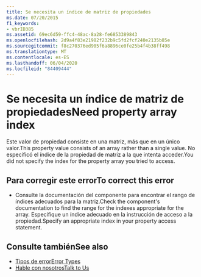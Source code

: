 ```yaml
---
title: Se necesita un índice de matriz de propiedades
ms.date: 07/20/2015
f1_keywords:
- vbrID385
ms.assetid: 69ec6d59-ffc4-48ac-8a28-fe6853389843
ms.openlocfilehash: 2d9a4f83e21982f232b9c5fd2fcf240e2135b85e
ms.sourcegitcommit: f8c270376ed905f6a8896ce0fe25b4f4b38ff498
ms.translationtype: MT
ms.contentlocale: es-ES
ms.lasthandoff: 06/04/2020
ms.locfileid: "84409444"
---
```

# <a name="need-property-array-index"></a><span data-ttu-id="881bd-102">Se necesita un índice de matriz de propiedades</span><span class="sxs-lookup"><span data-stu-id="881bd-102">Need property array index</span></span>
<span data-ttu-id="881bd-103">Este valor de propiedad consiste en una matriz, más que en un único valor.</span><span class="sxs-lookup"><span data-stu-id="881bd-103">This property value consists of an array rather than a single value.</span></span> <span data-ttu-id="881bd-104">No especificó el índice de la propiedad de matriz a la que intenta acceder.</span><span class="sxs-lookup"><span data-stu-id="881bd-104">You did not specify the index for the property array you tried to access.</span></span>  
  
## <a name="to-correct-this-error"></a><span data-ttu-id="881bd-105">Para corregir este error</span><span class="sxs-lookup"><span data-stu-id="881bd-105">To correct this error</span></span>  
  
- <span data-ttu-id="881bd-106">Consulte la documentación del componente para encontrar el rango de índices adecuados para la matriz.</span><span class="sxs-lookup"><span data-stu-id="881bd-106">Check the component's documentation to find the range for the indexes appropriate for the array.</span></span> <span data-ttu-id="881bd-107">Especifique un índice adecuado en la instrucción de acceso a la propiedad.</span><span class="sxs-lookup"><span data-stu-id="881bd-107">Specify an appropriate index in your property access statement.</span></span>  
  
## <a name="see-also"></a><span data-ttu-id="881bd-108">Consulte también</span><span class="sxs-lookup"><span data-stu-id="881bd-108">See also</span></span>

- [<span data-ttu-id="881bd-109">Tipos de error</span><span class="sxs-lookup"><span data-stu-id="881bd-109">Error Types</span></span>](../../programming-guide/language-features/error-types.md)
- [<span data-ttu-id="881bd-110">Hable con nosotros</span><span class="sxs-lookup"><span data-stu-id="881bd-110">Talk to Us</span></span>](/visualstudio/ide/feedback-options)
